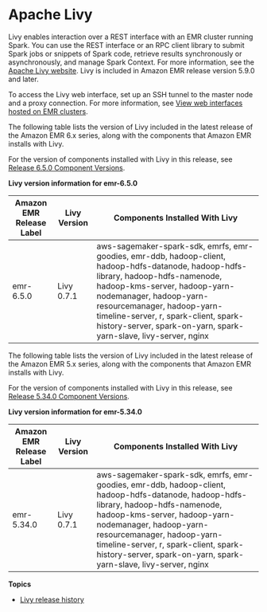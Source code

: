 # Apache Livy<a name="emr-livy"></a>

Livy enables interaction over a REST interface with an EMR cluster running Spark\. You can use the REST interface or an RPC client library to submit Spark jobs or snippets of Spark code, retrieve results synchronously or asynchronously, and manage Spark Context\. For more information, see the [Apache Livy website](https://livy.incubator.apache.org/)\. Livy is included in Amazon EMR release version 5\.9\.0 and later\.

To access the Livy web interface, set up an SSH tunnel to the master node and a proxy connection\. For more information, see [View web interfaces hosted on EMR clusters](https://docs.aws.amazon.com/emr/latest/ManagementGuide/emr-web-interfaces.html)\.

The following table lists the version of Livy included in the latest release of the Amazon EMR 6\.x series, along with the components that Amazon EMR installs with Livy\.

For the version of components installed with Livy in this release, see [Release 6\.5\.0 Component Versions](emr-650-release.md)\.


**Livy version information for emr\-6\.5\.0**  

| Amazon EMR Release Label | Livy Version | Components Installed With Livy | 
| --- | --- | --- | 
| emr\-6\.5\.0 | Livy 0\.7\.1 | aws\-sagemaker\-spark\-sdk, emrfs, emr\-goodies, emr\-ddb, hadoop\-client, hadoop\-hdfs\-datanode, hadoop\-hdfs\-library, hadoop\-hdfs\-namenode, hadoop\-kms\-server, hadoop\-yarn\-nodemanager, hadoop\-yarn\-resourcemanager, hadoop\-yarn\-timeline\-server, r, spark\-client, spark\-history\-server, spark\-on\-yarn, spark\-yarn\-slave, livy\-server, nginx | 

The following table lists the version of Livy included in the latest release of the Amazon EMR 5\.x series, along with the components that Amazon EMR installs with Livy\.

For the version of components installed with Livy in this release, see [Release 5\.34\.0 Component Versions](emr-5340-release.md)\.


**Livy version information for emr\-5\.34\.0**  

| Amazon EMR Release Label | Livy Version | Components Installed With Livy | 
| --- | --- | --- | 
| emr\-5\.34\.0 | Livy 0\.7\.1 | aws\-sagemaker\-spark\-sdk, emrfs, emr\-goodies, emr\-ddb, hadoop\-client, hadoop\-hdfs\-datanode, hadoop\-hdfs\-library, hadoop\-hdfs\-namenode, hadoop\-kms\-server, hadoop\-yarn\-nodemanager, hadoop\-yarn\-resourcemanager, hadoop\-yarn\-timeline\-server, r, spark\-client, spark\-history\-server, spark\-on\-yarn, spark\-yarn\-slave, livy\-server, nginx | 

**Topics**
+ [Livy release history](Livy-release-history.md)
